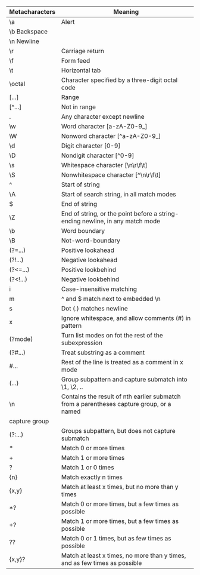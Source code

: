 | Metacharacters | Meaning |
| ----- | ----- |
| \a | Alert | 
| \b Backspace |
| \n Newline |
| \r | Carriage return |
| \f | Form feed |
| \t | Horizontal tab |
| \octal | Character specified by a three-digit octal code |
| [...] | Range |
| [^...] | Not in range |
| . | Any character except newline |
| \w | Word character [a-zA-Z0-9_] |
| \W | Nonword character [^a-zA-Z0-9_] |
| \d | Digit character [0-9] |
| \D | Nondigit character [^0-9] |
| \s | Whitespace character [\n\r\f\t] |
| \S | Nonwhitespace character [^\n\r\f\t] |
| ^ | Start of string |
| \A | Start of search string, in all match modes |
| $ | End of string |
| \Z | End of string, or the point before a string-ending newline, in any match mode |
| \b | Word boundary |
| \B | Not-word-boundary |
| (?=...) | Positive lookahead |
| (?!...) | Negative lookahead |
| (?<=...) | Positive lookbehind |
| (?<!...) | Negative lookbehind |
| i | Case-insensitive matching |
| m | ^ and $ match next to embedded \n |
| s | Dot (.) matches newline |
| x | Ignore whitespace, and allow comments (#) in pattern |
| (?mode) | Turn list modes on fot the rest of the subexpression |
| (?#...) | Treat substring as a comment |
| #... | Rest of the line is treated as a comment in x mode |
| (...) | Group subpattern and capture submatch into \1, \2, .. |
| \n | Contains the result of nth earlier submatch from a parentheses capture group, or a named 
capture group |
| (?:...) | Groups subpattern, but does not capture submatch |
| * | Match 0 or more times |
| +| Match 1 or more times |
| ? | Match 1 or 0 times |
| {n} | Match exactly n times |
| {x,y} | Match at least x times, but no more than y times |
| *? | Match 0 or more times, but a few times as possible |
| +? | Match 1 or more times, but a few times as possible |
| ?? | Match 0 or 1 times, but as few times as possible |
| {x,y}? | Match at least x times, no more than y times, and as few times as possible |
